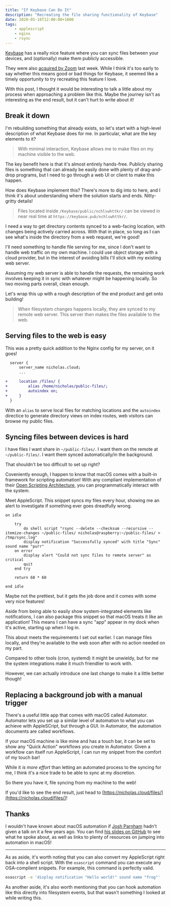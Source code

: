 ```yaml
---
title: "If Keybase Can Do It"
description: "Recreating the file sharing functionality of Keybase"
date: 2020-05-16T12:00:00+1000
tags:
    - applescript
    - nginx
    - rsync
---
```


[Keybase](https://keybase.pub/) has a really nice feature where you can sync files between your devices, and (optionally) make them publicly accessible.

They were also [acquired by Zoom](https://keybase.io/blog/keybase-joins-zoom) last week. While I think it's too early to say whether this means good or bad things for Keybase, it seemed like a timely opportunity to try recreating this feature I love.

<!--more-->

With this post, I thought it would be interesting to talk a little about my process when approaching a problem like this. Maybe the journey isn't as interesting as the end result, but it can't hurt to write about it!

## Break it down

I'm rebuilding something that already exists, so let's start with a high-level description of what Keybase does for me. In particular, what are the key elements to it?

> With minimal interaction, Keybase allows me to make files on my machine visible to the web.

The key benefit here is that it's almost entirely hands-free. Publicly sharing files is something that can already be easily done with plenty of drag-and-drop programs, but I need to go through a web UI or client to make this happen.

How does Keybase implement this? There's more to dig into to here, and I think it's about understanding where the solution starts and ends. Nitty-gritty details!

> Files located inside `/Keybase/public/nchlswhttkr/` can be viewed in near real time at `https://keybase.pub/nchlswhttkr/`.

I need a way to get directory contents synced to a web-facing location, with changes being actively carried across. With that in place, so long as I can see what's inside the directory from a web request, we're good!

I'll need something to handle file serving for me, since I don't want to handle web traffic on my own machine. I could use object storage with a cloud provider, but in the interest of avoiding bills I'll stick with my existing web server.

Assuming my web server is able to handle the requests, the remaining work involves keeping it in sync with whatever might be happening locally. So two moving parts overall, clean enough.

Let's wrap this up with a rough description of the end product and get onto building!

> When filesystem changes happens locally, they are synced to my remote web server. This server then makes the files available to the web.

## Serving files to the web is easy

This was a pretty quick addition to the Nginx config for my server, on it goes!

```diff
  server {
      server_name nicholas.cloud;
      ...

+     location /files/ {
+         alias /home/nicholas/public-files/;
+         autoindex on;
+     }
  }
```

With an `alias` to serve local files for matching locations and the `autoindex` directice to generate directory views on index routes, web visitors can browse my public files.

## Syncing files between devices is hard

I have files I want share in `~/public-files/`. I want them on the remote at `~/public-files/`. I want them synced automatically/in the background.

That shouldn't be too difficult to set up right?

Coveniently enough, I happen to know that macOS comes with a built-in framework for scripting automation! With any compliant implementation of their [Open Scripting Architecture](https://en.wikipedia.org/wiki/AppleScript#Open_Scripting_Architecture), you can programmatically interact with the system.

Meet AppleScript. This snippet syncs my files every hour, showing me an alert to investigate if something ever goes dreadfully wrong.

```applescript
on idle

    try
        do shell script "rsync --delete --checksum --recursive --itemize-changes ~/public-files/ nicholas@raspberry:~/public-files/ > /tmp/sync.log"
        display notification "Successfully synced" with title "Sync" sound name "purr"
    on error
        display alert "Could not sync files to remote server" as critical
        quit
    end try

    return 60 * 60

end idle
```

Maybe not the prettiest, but it gets the job done and it comes with some very nice features!

Aside from being able to easily show system-integrated elements like notifications, I can also package this snippet so that macOS treats it like an application! This means I can have a sync "app" appear in my dock when it's active, starting up when I log in.

This about meets the requirements I set out earlier. I can manage files locally, and they're available to the web soon after with no action needed on my part.

Compared to other tools (cron, systemd) it might be unwieldy, but for me the system integrations make it much friendlier to work with.

However, we can actually introduce one last change to make it a little better though!

## Replacing a background job with a manual trigger

There's a useful little app that comes with macOS called Automator. Automator lets you set up a similar level of automation to what you can achieve with AppleSCript, but through a GUI. In Automator, the automation documents are called workflows.

If your macOS machine is like mine and has a touch bar, it can be set to show any "Quick Action" workflows you create in Automator. Given a workflow can itself run AppleScript, I can run my snippet from the comfort of my touch bar!

While it _is more effort_ than letting an automated process to the syncing for me, I think it's a nice trade to be able to sync at my discretion.

So there you have it, file syncing from my machine to the web!

If you'd like to see the end result, just head to [https://nicholas.cloud/files/](https://nicholas.cloud/files/)!

## Thanks

I wouldn't have known about macOS automation if [Josh Parnham](https://joshparnham.com/) hadn't given a talk on it a few years ago. You can find [his slides on GitHub](https://github.com/josh-/automating-macOS-with-JXA-presentation) to see what he spoke about, as well as links to plenty of resources on jumping into automation in macOS!

---

As as aside, it's worth noting that you can also convert my AppleScript right back into a shell script. With the `osascript` command you can execute any OSA-complient snippets. For example, this command is perfectly valid.

```sh
osascript -e 'display notification "Hello world!" sound name "frog"'
```

As another aside, it's also worth mentioning that you can hook automation like this directly into filesystem events, but that wasn't something I looked at while writing this.
